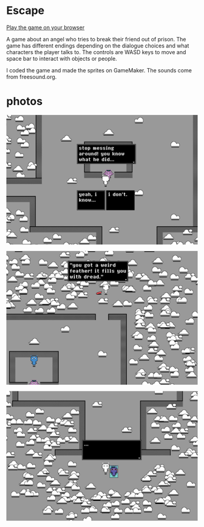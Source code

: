 # Escape

[Play the game on your browser](https://hatimbenhsain.github.io/escape/index.html)

A game about an angel who tries to break their friend out of prison. The game has different endings depending on the dialogue choices and what characters the player talks to. The controls are WASD keys to move and space bar to interact with objects or people.

I coded the game and made the sprites on GameMaker. The sounds come from freesound.org. 

# photos


![](screenshot1.png)


![](screenshot2.png)


![](screenshot3.png)


